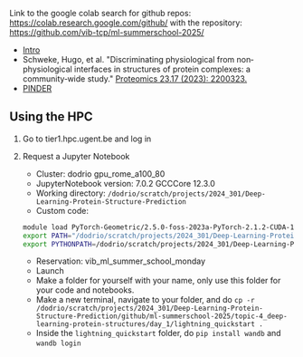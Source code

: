 Link to the google colab search for github repos: <https://colab.research.google.com/github/>
with the repository: <https://github.com/vib-tcp/ml-summerschool-2025/>

- [Intro](https://docs.google.com/presentation/d/1rtVVJ-6dQNv9gAALjZJTg4HZxq7Onc2c03XFSwuUivQ/edit?usp=sharing)
- Schweke, Hugo, et al. "Discriminating physiological from non‐physiological interfaces in structures of protein complexes: a community‐wide study." [Proteomics 23.17 (2023): 2200323.](https://analyticalsciencejournals.onlinelibrary.wiley.com/doi/10.1002/pmic.202200323)
- [PINDER](pinder.sh)

## Using the HPC

1. Go to tier1.hpc.ugent.be and log in
2. Request a Jupyter Notebook
   - Cluster: dodrio gpu_rome_a100_80
   - JupyterNotebook version: 7.0.2 GCCCore 12.3.0
   - Working directory: `/dodrio/scratch/projects/2024_301/Deep-Learning-Protein-Structure-Prediction`
   - Custom code:

    ```sh
    module load PyTorch-Geometric/2.5.0-foss-2023a-PyTorch-2.1.2-CUDA-12.1.1 Transformers/4.39.3-gfbf-2023a PyTorch-Lightning/2.2.1-foss-2023a-CUDA-12.1.1
    export PATH="/dodrio/scratch/projects/2024_301/Deep-Learning-Protein-Structure-Prediction/pip_dir/dodrio/scratch/users/vsc49670/.local/:$PATH"
    export PYTHONPATH=/dodrio/scratch/projects/2024_301/Deep-Learning-Protein-Structure-Prediction/pip_dir/dodrio/scratch/users/vsc49670/.local/lib/python3.11/site-packages/:$PYTHONPATH
    ```

   - Reservation: vib_ml_summer_school_monday
   - Launch
   - Make a folder for yourself with your name, only use this folder for your code and notebooks.
   - Make a new terminal, navigate to your folder, and do `cp -r /dodrio/scratch/projects/2024_301/Deep-Learning-Protein-Structure-Prediction/github/ml-summerschool-2025/topic-4_deep-learning-protein-structures/day_1/lightning_quickstart .`
   - Inside the `lightning_quickstart` folder, do `pip install wandb` and `wandb login`
